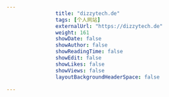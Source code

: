 ---
                title: "dizzytech.de"
                tags: [个人网站]
                externalUrl: "https://dizzytech.de"
                weight: 161
                showDate: false
                showAuthor: false
                showReadingTime: false
                showEdit: false
                showLikes: false
                showViews: false
                layoutBackgroundHeaderSpace: false
                ---

